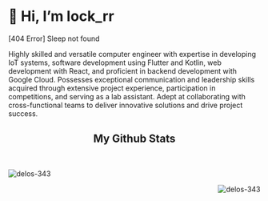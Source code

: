 # 👋 Hi, I’m lock_rr

[404 Error] Sleep not found

Highly skilled and versatile computer engineer with expertise in developing IoT systems, software development using Flutter and Kotlin, web development with React, and proficient in backend development with Google Cloud. Possesses exceptional communication and leadership skills acquired through extensive project experience, participation in competitions, and serving as a lab assistant. Adept at collaborating with cross-functional teams to deliver innovative solutions and drive project success.

<h2 align="center"> My Github Stats </h2>
<br>
<p>&nbsp;<img align="left" src="https://github-readme-stats.vercel.app/api?username=flitzcore&theme=rose_pine&show_icons=true&locale=en" alt="delos-343" /></p>
<p><img align="right" src="https://github-readme-stats.vercel.app/api/top-langs?username=flitzcore&theme=rose_pine&show_icons=true&locale=en&layout=compact" alt="delos-343" /></p>

<br>
<br>

<!---
flitzcore/flitzcore is a ✨ special ✨ repository because its `README.md` (this file) appears on your GitHub profile.
You can click the Preview link to take a look at your changes.
--->

